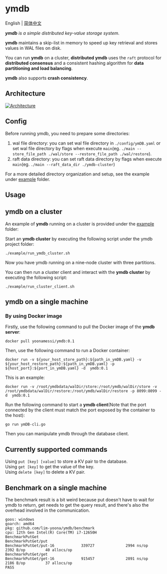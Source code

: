 # ymdb
English | [简体中文](README-CN.md)

_**ymdb** is a simple distributed key-value storage system._ 

**ymdb** maintains a skip-list in memory to speed up key retrieval and stores values in WAL files on disk. 

You can run **ymdb** on a cluster, **distributed ymdb** uses the `raft` protocol for **distributed consensus** and a consistent hashing algorithm for **data partitioning and load balancing**. 

**ymdb** also supports **crash consistency**.

## Architecture

[![Architecture](https://s11.ax1x.com/2024/02/17/pFJnTYQ.jpg)](https://imgse.com/i/pFJnTYQ)

## Config
Before running ymdb, you need to prepare some directories:

1. wal file directory: you can set wal file directory in `./config/ymDB.yaml` or set wal file directory by flags when execute `main`(eg. `./main --store_file_path ./wal/store --restore_file_path ./wal/restore`).  
2. raft data directory: you can set raft data directory by flags when execute `main`(eg. `./main --raft_data_dir ./ymdb-cluster`)
   
For a more detailed directory organization and setup, see the example under [example](https://github.com/lim-yoona/ymdb/tree/main/example) folder.

## Usage

## ymdb on a cluster
An example of **ymdb** running on a cluster is provided under the [example](https://github.com/lim-yoona/ymdb/tree/main/example) folder:

Start an **ymdb cluster** by executing the following script under the ymdb project folder:  
```shell
./example/run_ymdb_cluster.sh
```
Now you have ymdb running on a nine-node cluster with three partitions.

You can then run a cluster client and interact with the **ymdb cluster** by executing the following script:  
```shell
./example/run_cluster_client.sh
```

## ymdb on a single machine
### By using Docker image
Firstly, use the following command to pull the Docker image of the **ymdb server**:  
```shell
docker pull yoonamessi/ymdb:0.1
```
Then, use the following command to run a Docker container:  
```shell
docker run -v ${your_host_store_path}:${path_in_ymDB.yaml} -v ${your_host_restore_path}:${path_in_ymDB.yaml} -p ${host_port}:${port_in_ymDB.yaml} -d  ymdb:0.1
```
This is an example:  
```shell
docker run -v /root/ymdbdata/walDir/store:/root/ymdb/walDir/store -v /root/ymdbdata/walDir/restore:/root/ymdb/walDir/restore -p 8099:8099 -d  ymdb:0.1
```
Run the following command to start a **ymdb client**(Note that the port connected by the client must match the port exposed by the container to the host):  
```shell
go run ymDB-cli.go
```
Then you can manipulate ymdb through the database client.


## Currently supported commands
Using `put [key] [value]` to store a KV pair to the database.  
Using `get [key]` to get the value of the key.  
Using `delete [key]` to delete a KV pair.



## Benchmark on a single machine
The benchmark result is a bit weird because put doesn't have to wait for ymdb to return, get needs to get the query result, and there's also the overhead involved in the communication.  
```shell
goos: windows
goarch: amd64
pkg: github.com/lim-yoona/ymdb/benchmark
cpu: 12th Gen Intel(R) Core(TM) i7-12650H
BenchmarkPutGet
BenchmarkPutGet/put
BenchmarkPutGet/put-16            339727              2994 ns/op            2392 B/op         40 allocs/op
BenchmarkPutGet/get
BenchmarkPutGet/get-16            915457              2891 ns/op            2186 B/op         37 allocs/op
PASS
```
